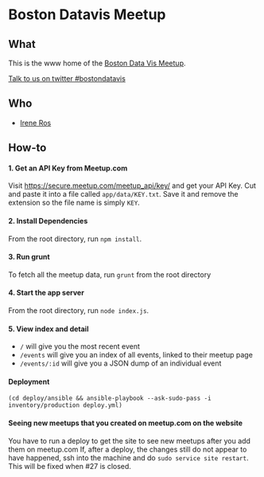 # Boston Datavis Meetup

## What

This is the www home of the [Boston Data Vis Meetup](http://meetup.com/bostondatavis).

[Talk to us on twitter #bostondatavis](https://twitter.com/search?q=%23bostondatavis&src=typd)

## Who

- [Irene Ros](http://twitter.com/ireneros)

## How-to

#### 1. Get an API Key from Meetup.com

  Visit https://secure.meetup.com/meetup_api/key/ and get your API Key. Cut and paste it into a file called `app/data/KEY.txt`. Save it and remove the extension so the file name is simply `KEY`.

#### 2. Install Dependencies

  From the root directory, run `npm install`.

#### 3. Run grunt

  To fetch all the meetup data, run `grunt` from the root directory

#### 4. Start the app server

  From the root directory, run `node index.js`.

#### 5. View index and detail

-  `/` will give you the most recent event
-  `/events` will give you an index of all events, linked to their meetup page
-  `/events/:id` will give you a JSON dump of an individual event

#### Deployment
`(cd deploy/ansible && ansible-playbook --ask-sudo-pass -i inventory/production deploy.yml)`


#### Seeing new meetups that you created on meetup.com on the website

You have to run a deploy to get the site to see new meetups after you add them on meetup.com
If, after a deploy, the changes still do not appear to have happened, ssh into the machine and do
`sudo service site restart`. This will be fixed when #27 is closed.

